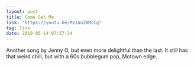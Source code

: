 ```yaml
---
layout: post
title: Come Get Me
link: "https://youtu.be/MzzanZAMcCg"
tag: link
date: 2019-05-14 07:57:34
---
```

Another song by Jenny O, but even more delightful than the last. It still has that weird chill, but with a 60s bubblegum pop, Motown edge.